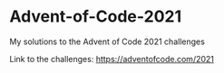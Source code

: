 # Advent-of-Code-2021
My solutions to the Advent of Code 2021 challenges

Link to the challenges:
https://adventofcode.com/2021
